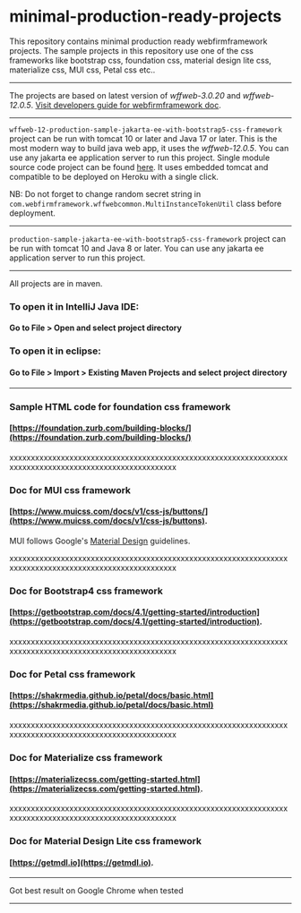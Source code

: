 # minimal-production-ready-projects
This repository contains minimal production ready webfirmframework  projects. The sample projects in this repository use one of the css frameworks like bootstrap css, foundation css, material design lite css, materialize css, MUI css, Petal css etc..

___

The projects are based on latest version of *wffweb-3.0.20* and *wffweb-12.0.5*. [Visit developers guide for webfirmframework doc](https://webfirmframework.github.io/developers-guide-wffweb-3/get-started.html).

___

`wffweb-12-production-sample-jakarta-ee-with-bootstrap5-css-framework` project can be run with tomcat 10 or later and Java 17 or later. This is the most modern way to build java web app, it uses the *wffweb-12.0.5*. You can use any jakarta ee application server to run this project. Single module source code project can be found [here](https://github.com/webfirmframework/wffweb-demo-deployment). It uses embedded tomcat and compatible to be deployed on Heroku with a single click.

NB: Do not forget to change random secret string in `com.webfirmframework.wffwebcommon.MultiInstanceTokenUtil` class before deployment.
___

`production-sample-jakarta-ee-with-bootstrap5-css-framework` project can be run with tomcat 10 and Java 8 or later. You can use any jakarta ee application server to run this project.
___


All projects are in maven.

### To open it in IntelliJ Java IDE: 
#### Go to File > Open and select project directory 

### To open it in eclipse: 
#### Go to File > Import > Existing Maven Projects and select project directory 

___




### Sample HTML code for foundation css framework
#### [https://foundation.zurb.com/building-blocks/](https://foundation.zurb.com/building-blocks/)

xxxxxxxxxxxxxxxxxxxxxxxxxxxxxxxxxxxxxxxxxxxxxxxxxxxxxxxxxxxxxxxxxxxxxxxxxxxxxxxxxxxxxxxxxxxxxxxxxxxxxxxx

### Doc for MUI css framework
#### [https://www.muicss.com/docs/v1/css-js/buttons/](https://www.muicss.com/docs/v1/css-js/buttons). 
MUI follows Google's [Material Design](https://material.io/design/introduction/) guidelines. 

xxxxxxxxxxxxxxxxxxxxxxxxxxxxxxxxxxxxxxxxxxxxxxxxxxxxxxxxxxxxxxxxxxxxxxxxxxxxxxxxxxxxxxxxxxxxxxxxxxxxxxxx

### Doc for Bootstrap4 css framework
#### [https://getbootstrap.com/docs/4.1/getting-started/introduction](https://getbootstrap.com/docs/4.1/getting-started/introduction). 
 
xxxxxxxxxxxxxxxxxxxxxxxxxxxxxxxxxxxxxxxxxxxxxxxxxxxxxxxxxxxxxxxxxxxxxxxxxxxxxxxxxxxxxxxxxxxxxxxxxxxxxxxx

### Doc for Petal css framework
#### [https://shakrmedia.github.io/petal/docs/basic.html](https://shakrmedia.github.io/petal/docs/basic.html) 

xxxxxxxxxxxxxxxxxxxxxxxxxxxxxxxxxxxxxxxxxxxxxxxxxxxxxxxxxxxxxxxxxxxxxxxxxxxxxxxxxxxxxxxxxxxxxxxxxxxxxxxx

### Doc for Materialize css framework
#### [https://materializecss.com/getting-started.html](https://materializecss.com/getting-started.html). 
 
xxxxxxxxxxxxxxxxxxxxxxxxxxxxxxxxxxxxxxxxxxxxxxxxxxxxxxxxxxxxxxxxxxxxxxxxxxxxxxxxxxxxxxxxxxxxxxxxxxxxxxxx

### Doc for Material Design Lite css framework
#### [https://getmdl.io](https://getmdl.io). 
 
___

Got best result on Google Chrome when tested
___




